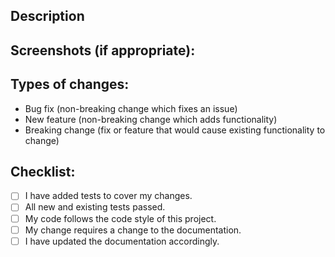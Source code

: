 <!--- Provide a general summary of your changes in the Title above -->

## Description
<!--- Describe your changes in detail -->
<!--- Why is this change required? What problem does it solve? -->
<!--- If it fixes an open issue, please link to the issue here. -->

## Screenshots (if appropriate):
<!--- Screenshots illustrating before/after etc -->
<!--- Remove if not applicable -->

## Types of changes:
<!--- Remove any types below that aren't applicable -->
- Bug fix (non-breaking change which fixes an issue)
- New feature (non-breaking change which adds functionality)
- Breaking change (fix or feature that would cause existing functionality to change)

## Checklist:
<!--- Go over all the following points, and put an `x` in all the boxes that apply. -->
<!--- If you're unsure about any of these, don't hesitate to ask the project lead. They're here to help! -->
- [ ] I have added tests to cover my changes.
- [ ] All new and existing tests passed.
- [ ] My code follows the code style of this project.
- [ ] My change requires a change to the documentation.
- [ ] I have updated the documentation accordingly.

